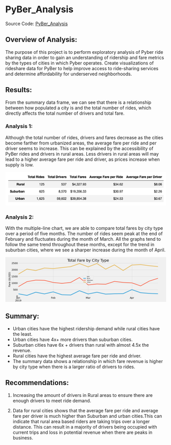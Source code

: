 # PyBer_Analysis

Source Code: [PyBer_Analysis](https://github.com/crdhilep/PyBer_Analysis/blob/main/PyBer_Challenge.ipynb)

## Overview of Analysis:

The purpose of this project is to perform exploratory analysis of Pyber ride sharing data in order to gain an understanding of ridership and fare metrics by the types of cities in which Pyber operates.
Create visualizations of rideshare data for PyBer to help improve access to ride-sharing services and determine affordability for underserved neighborhoods.

## Results:

From the summary data frame, we can see that there is a relationship between how populated a city is and the total number of rides, which directly affects the total number of drivers and total fare.

### Analysis 1:

Although the total number of rides, drivers and fares decrease as the cities become farther from urbanized areas, the average fare per ride and per driver seems to increase. This can be explained by the accessibility of PyBer rides and drivers in rural areas. Less drivers in rural areas will may lead to a higher average fare per ride and driver, as prices increase when supply is low. 

![Summary Data](analysis/PyBer_Fare_Summary_Dataframe.png)

### Analysis 2:

With the multiple-line chart, we are able to compare total fares by city type over a period of five months. 
The number of rides seem peak at the end of February and fluctuates during the month of March. All the graphs tend to follow the same trend throughout these months, except for the trend in suburban cities, where we see a sharper increase during the month of April. 

![PyBer_fare_summary](analysis/PyBer_fare_summary.png)

## Summary:

- Urban cities have the highest ridership demand while rural cities have the least.
- Urban cities have 4x+ more drivers than suburban cities.
- Suburban cities have 6x + drivers than rural with almost 4.5x the revenue.
- Rural cities have the highest average fare per ride and driver. 
- The summary data shows a relationship in which fare revenue is higher by city type when there is a larger ratio of drivers to rides. 

## Recommendations:

1) Increasing the amount of drivers in Rural areas to ensure there are enough drivers to meet ride demand. 

2) Data for rural cities shows that the average fare per ride and average fare per driver is much higher than Suburban and urban cities.This can indicate that rural area based riders are taking trips over a longer distance. This can result in a majority of drivers being occupied with current trips and loss in potential revenue when there are peaks in business.
